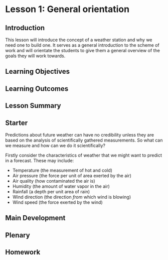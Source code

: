 # Lesson 1: General orientation

## Introduction

This lesson will introduce the concept of a weather station and why we need one to build one. It serves as a general introduction to the scheme of work and will orientate the students to give them a general overview of the goals they will work towards.

## Learning Objectives

## Learning Outcomes

## Lesson Summary

## Starter

Predictions about future weather can have no credibility unless they are based on the analysis of scientifically gathered measurements. So what can we measure and how can we do it scientifically?

Firstly consider the characteristics of weather that we might want to predict in a forecast. These may include:

- Temperature (the measurement of hot and cold)
- Air pressure (the force per unit of area exerted by the air)
- Air quality (how contaminated the air is)
- Humidity (the amount of water vapor in the air)
- Rainfall (a depth per unit area of rain)
- Wind direction (the direction *from* which wind is blowing)
- Wind speed (the force exerted by the wind)

## Main Development

## Plenary

## Homework
